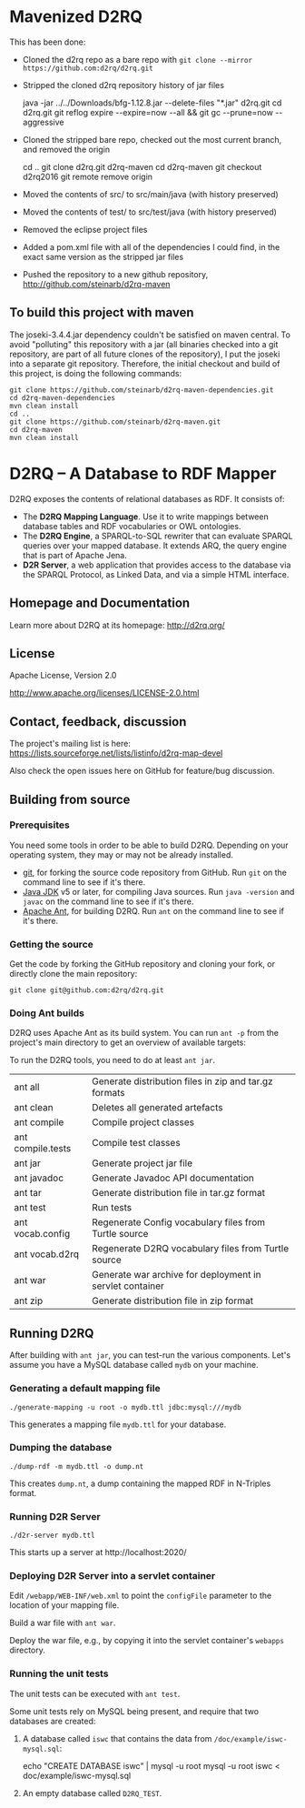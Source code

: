 # Mavenized D2RQ

This has been done:
* Cloned the d2rq repo as a bare repo with ```git clone --mirror https://github.com:d2rq/d2rq.git```
* Stripped the cloned d2rq repository history of jar files

	java -jar ../../Downloads/bfg-1.12.8.jar --delete-files "*.jar" d2rq.git
	cd d2rq.git
	git reflog expire --expire=now --all && git gc --prune=now --aggressive

* Cloned the stripped bare repo, checked out the most current branch, and removed the origin

	cd ..
	git clone d2rq.git d2rq-maven
	cd d2rq-maven
	git checkout d2rq2016
	git remote remove origin

* Moved the contents of src/ to src/main/java (with history preserved)
* Moved the contents of test/ to src/test/java (with history preserved)
* Removed the eclipse project files
* Added a pom.xml file with all of the dependencies I could find, in the exact same version as the stripped jar files
* Pushed the repository to a new github repository, http://github.com/steinarb/d2rq-maven

## To build this project with maven

The joseki-3.4.4.jar dependency couldn't be satisfied on maven central.  To avoid "polluting" this repository with a jar (all binaries checked into a git repository, are part of all future clones of the repository), I put the joseki into a separate git repository.  Therefore, the initial checkout and build of this project, is doing the following commands:

	git clone https://github.com/steinarb/d2rq-maven-dependencies.git
    cd d2rq-maven-dependencies
	mvn clean install
    cd ..
    git clone https://github.com/steinarb/d2rq-maven.git
    cd d2rq-maven
    mvn clean install


# D2RQ – A Database to RDF Mapper

D2RQ exposes the contents of relational databases as RDF. It consists of:

* The **D2RQ Mapping Language**. Use it to write mappings between database tables and RDF vocabularies or OWL ontologies.
* The **D2RQ Engine**, a SPARQL-to-SQL rewriter that can evaluate SPARQL queries over your mapped database. It extends ARQ, the query engine that is part of Apache Jena.
* **D2R Server**, a web application that provides access to the database via the SPARQL Protocol, as Linked Data, and via a simple HTML interface.

## Homepage and Documentation

Learn more about D2RQ at its homepage: http://d2rq.org/

## License

Apache License, Version 2.0

http://www.apache.org/licenses/LICENSE-2.0.html

## Contact, feedback, discussion

The project's mailing list is here:
https://lists.sourceforge.net/lists/listinfo/d2rq-map-devel

Also check the open issues here on GitHub for feature/bug discussion.

## Building from source

### Prerequisites

You need some tools in order to be able to build D2RQ. Depending on your operating system, they may or may not be already installed.

* [git](http://git-scm.com/), for forking the source code repository from GitHub. Run `git` on the command line to see if it's there.
* [Java JDK](http://www.oracle.com/technetwork/java/javase/downloads/index.html) v5 or later, for compiling Java sources. Run `java -version` and `javac` on the command line to see if it's there.
* [Apache Ant](http://ant.apache.org/), for building D2RQ. Run `ant` on the command line to see if it's there.

### Getting the source

Get the code by forking the GitHub repository and cloning your fork, or directly clone the main repository:

```git clone git@github.com:d2rq/d2rq.git```

### Doing Ant builds

D2RQ uses Apache Ant as its build system. You can run `ant -p` from the project's main directory to get an overview of available targets:

To run the D2RQ tools, you need to do at least `ant jar`.

<table>
<tr><td>ant all</td><td>Generate distribution files in zip and tar.gz formats</td></tr>
<tr><td>ant clean</td><td>Deletes all generated artefacts</td></tr>
<tr><td>ant compile</td><td>Compile project classes</td></tr>
<tr><td>ant compile.tests</td><td>Compile test classes</td></tr>
<tr><td>ant jar</td><td>Generate project jar file</td></tr>
<tr><td>ant javadoc</td><td>Generate Javadoc API documentation</td></tr>
<tr><td>ant tar</td><td>Generate distribution file in tar.gz format</td></tr>
<tr><td>ant test</td><td>Run tests</td></tr>
<tr><td>ant vocab.config</td><td>Regenerate Config vocabulary files from Turtle source</td></tr>
<tr><td>ant vocab.d2rq</td><td>Regenerate D2RQ vocabulary files from Turtle source</td></tr>
<tr><td>ant war</td><td>Generate war archive for deployment in servlet container</td></tr>
<tr><td>ant zip</td><td>Generate distribution file in zip format</td></tr>
</table>

## Running D2RQ

After building with `ant jar`, you can test-run the various components. Let's assume you have a MySQL database called `mydb` on your machine.

### Generating a default mapping file

```./generate-mapping -u root -o mydb.ttl jdbc:mysql:///mydb```

This generates a mapping file `mydb.ttl` for your database.

### Dumping the database

```./dump-rdf -m mydb.ttl -o dump.nt```

This creates `dump.nt`, a dump containing the mapped RDF in N-Triples format.

### Running D2R Server

```./d2r-server mydb.ttl```

This starts up a server at http://localhost:2020/

### Deploying D2R Server into a servlet container

Edit `/webapp/WEB-INF/web.xml` to point the `configFile` parameter to the location of your mapping file.

Build a war file with `ant war`.

Deploy the war file, e.g., by copying it into the servlet container's `webapps` directory.

### Running the unit tests

The unit tests can be executed with `ant test`.

Some unit tests rely on MySQL being present, and require that two databases are created:

1. A database called `iswc` that contains the data from `/doc/example/iswc-mysql.sql`:

    echo "CREATE DATABASE iswc" | mysql -u root
    mysql -u root iswc < doc/example/iswc-mysql.sql

2. An empty database called `D2RQ_TEST`.

